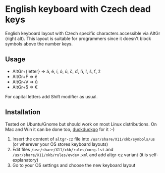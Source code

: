 # English keyboard with Czech dead keys

English keyboard layout with Czech specific characters accessible via AltGr (right alt). This layout is suitable for programmers since it doesn't block symbols above the number keys.

## Usage

- AltGr+{letter} => á, é, í, ó, ú, č, ď, ň, ř, š, ť, ž
- AltGr+F => ě
- AltGr+V => ů
- AltGr+5 => €

For capital letters add Shift modifier as usual.

## Installation

Tested on Ubuntu/Gnome but should work on most Linux distributions. On Mac and Win it can be done too, [duckduckgo](https://duckduckgo.com/) for it :-)

1. Insert the content of `altgr-cz` file  into `/usr/share/X11/xkb/symbols/us` (or wherever your OS stores keyboard layouts)
2. Edit files `/usr/share/X11/xkb/rules/xorg.lst` and `/usr/share/X11/xkb/rules/evdev.xml` and add altgr-cz variant (it is self-explanatory)
3. Go to your OS settings and choose the new keyboard layout
